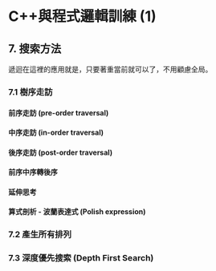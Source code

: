 # C++與程式邏輯訓練 (1)

<!-- toc -->

## 7. 搜索方法

遞迴在這裡的應用就是，只要著重當前就可以了，不用顧慮全局。

### 7.1 樹序走訪

#### 前序走訪 (pre-order traversal)

#### 中序走訪 (in-order traversal)

#### 後序走訪 (post-order traversal)

#### 前序中序轉後序

#### 延伸思考

#### 算式剖析 - 波蘭表達式 (Polish expression)

### 7.2 產生所有排列

### 7.3 深度優先搜索 (Depth First Search)